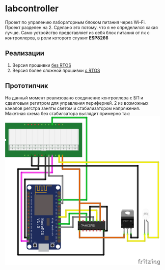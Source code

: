 # labcontroller
Проект по упралению лабораторным блоком питания через Wi-Fi.
Проект разделен на 2. Сделано это потому. что я не определился какая лучше. Само устройство представляет из себя блок питания от пк с контроллеров, в роли которого служит **ESP8266**
## Реализации
1. Версия прошивки [без RTOS](https://github.com/MrSyabro/labcontroller/tree/beta-1.0)
1. Версия более сложной прошивки [с  RTOS](https://github.com/MrSyabro/labcontroller/tree/beta-2.0)
## Прототипчик
На данный момент реализовано соединение контроллера с БП и сдвиговым регитром для управления периферией. 2 из возможных каналов регстра заняты светом и стабилизатором напряжения.
Макетная схема без стабилзатора выглядит примерно так:
![alt text](https://github.com/MrSyabro/labcontroller/raw/master/connections_bb.png)
